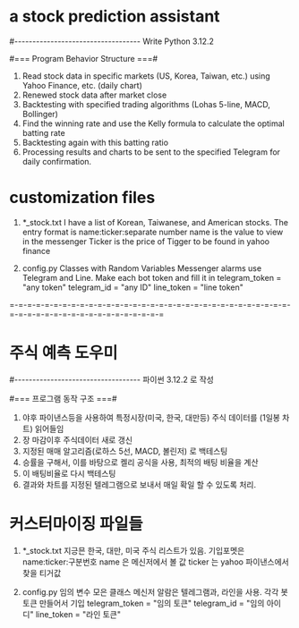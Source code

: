 # a stock prediction assistant
#-----------------------------------
Write Python 3.12.2

#=== Program Behavior Structure ===#
1. Read stock data in specific markets (US, Korea, Taiwan, etc.) using Yahoo Finance, etc. (daily chart)
2. Renewed stock data after market close
3. Backtesting with specified trading algorithms (Lohas 5-line, MACD, Bollinger)
4. Find the winning rate and use the Kelly formula to calculate the optimal batting rate
5. Backtesting again with this batting ratio
6. Processing results and charts to be sent to the specified Telegram for daily confirmation.

# customization files
1. *_stock.txt
I have a list of Korean, Taiwanese, and American stocks.
The entry format is name:ticker:separate number
name is the value to view in the messenger
Ticker is the price of Tigger to be found in yahoo finance

2. config.py
Classes with Random Variables
Messenger alarms use Telegram and Line. Make each bot token and fill it in
telegram_token = "any token"
telegram_id = "any ID"
line_token = "line token"

=-=-=-=-=-=-=-=-=-=-=-=-=-=-=-=-=-=-=-=-=-=-=-=-=-=-=-=-=-=-=-=-=-=-=-=-=-=-=-=-=-=-=-=-=-=-=-=-=-=
# 주식 예측 도우미
#-----------------------------------
파이썬 3.12.2 로 작성

#=== 프로그램 동작 구조 ===#
1. 야후 파이낸스등을 사용하여 특정시장(미국, 한국, 대만등) 주식 데이터를 (1일봉 차트) 읽어들임
2. 장 마감이후 주식데이터 새로 갱신
3. 지정된 매매 알고리즘(로하스 5선, MACD, 볼린저) 로 백테스팅
4. 승률을 구해서, 이를 바탕으로 켈리 공식을 사용, 최적의 배팅 비율을 계산
5. 이 배팅비율로 다시 백테스팅
6. 결과와 차트를 지정된 텔레그램으로 보내서 매일 확일 할 수 있도록 처리.

# 커스터마이징 파일들
1. *_stock.txt
    지긍믄 한국, 대만, 미국 주식 리스트가 있음.
    기입포멧은 name:ticker:구분번호
    name 은 메신저에서 볼 값
    ticker 는 yahoo 파이낸스에서 찾을 티거값

2. config.py 
   임의 변수 모은 클래스
   메신저 알람은 텔레그램과, 라인을 사용. 각각 봇 토큰 만들어서 기입
      telegram_token = "임의 토큰"
      telegram_id = "임의 아이디"
      line_token = "라인 토큰"
  

